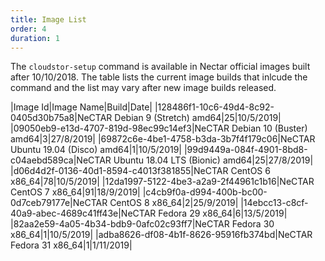 ```yaml
---
title: Image List
order: 4
duration: 1
---
```


The `cloudstor-setup` command is available in Nectar official images built after 10/10/2018. The table lists the current image builds that inlcude the command and the list may vary after new image builds released.

|Image Id|Image Name|Build|Date|
|128486f1-10c6-49d4-8c92-0405d30b75a8|NeCTAR Debian 9 (Stretch) amd64|25|10/5/2019|
|09050eb9-e13d-4707-819d-98ec99c14ef3|NeCTAR Debian 10 (Buster) amd64|3|27/8/2019|
|69872c6e-4be1-4758-b3da-3b7f4f179c06|NeCTAR Ubuntu 19.04 (Disco) amd64|1|10/5/2019|
|99d9449a-084f-4901-8bd8-c04aebd589ca|NeCTAR Ubuntu 18.04 LTS (Bionic) amd64|25|27/8/2019|
|d06d4d2f-0136-40d1-8594-c4013f381855|NeCTAR CentOS 6 x86_64|78|10/5/2019|
|12da1997-5122-4be3-a2a9-2f44961c1b16|NeCTAR CentOS 7 x86_64|91|18/9/2019|
|c4cb9f0a-d994-400b-bc00-0d7ceb79177e|NeCTAR CentOS 8 x86_64|2|25/9/2019|
|14ebcc13-c8cf-40a9-abec-4689c41ff43e|NeCTAR Fedora 29 x86_64|6|13/5/2019|
|82aa2e59-4a05-4b34-bdb9-0afc02c93ff7|NeCTAR Fedora 30 x86_64|1|10/5/2019|
|adba8626-df08-4b1f-8626-95916fb374bd|NeCTAR Fedora 31 x86_64|1|1/11/2019|